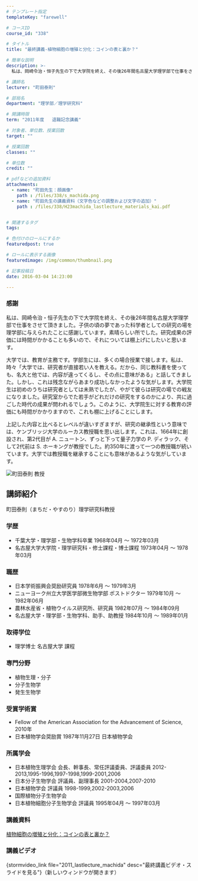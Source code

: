 ```yaml
---
# テンプレート指定
templateKey: "farewell"

# コースID
course_id: "338"

# タイトル
title: "最終講義-植物細胞の増殖と分化：コインの表と裏か？"

# 簡単な説明
description: >-
  私は、岡崎令治・恒子先生の下で大学院を終え、その後26年間名古屋大学理学部で仕事をさせて頂きました。子供の頃の夢であった科学者としての研究の場を理学部に与えられたことに感謝しています。素晴らしい所...

# 講師名
lecturer: "町田泰則"

# 部局名
department: "理学部／理学研究科"

# 開講時限
term: "2011年度	退職記念講義"

# 対象者、単位数、授業回数
target: ""

# 授業回数
classes: ""

# 単位数
credit: ""

# pdfなどの追加資料
attachments: 
  - name: "町田先生：顔画像" 
    path : /files/338/s_machida.png
  - name: "町田先生の講義資料（文字色などの調整および文字の追加）" 
    path : /files/338/H23machida_lastlecture_materials_kai.pdf


# 関連するタグ
tags:

# 色付けのロールにするか
featuredpost: true

# ロールに表示する画像
featuredimage: /img/common/thumbnail.png

# 記事投稿日
date: 2016-03-04 14:23:00

---
```

### 感謝 

私は、岡崎令治・恒子先生の下で大学院を終え、その後26年間名古屋大学理学部で仕事をさせて頂きました。子供の頃の夢であった科学者としての研究の場を理学部に与えられたことに感謝しています。素晴らしい所でした。研究成果の評価には時間がかかることも多いので、それについては棚上げにしたいと思います。 

 大学では、教育が主務です。学部生には、多くの場合授業で接します。私は、時々「大学では、研究者が直接若い人を教える。だから、同じ教科書を使っても、名大と他では、内容が違ってくるし、その点に意味がある」と話してきました。しかし、これは残念ながらあまり成功しなかったような気がします。大学院生は初めのうちは研究者としては未熟でしたが、やがて彼らは研究の場での戦友になりました。研究室からでた若手がどれだけの研究をするのかにより、共に過ごした時代の成果が問われるでしょう。このように、大学院生に対する教育の評価にも時間がかかりますので、これも棚に上げることにします。 

上記した内容と比べるとレベルが違いすぎますが、研究の継承性という意味では、ケンブリッジ大学のルーカス教授職を思い出します。これは、1664年に創設され、第2代目が A. ニュートン、ずっと下って量子力学の P. ディラック、そして2代前は S. ホーキングが教授でした。約350年に渡って一つの教授職が続いています。大学では教授職を継承することにも意味があるような気がしています。

![町田泰則 教授](/files/338/s_machida.png) 
## 講師紹介

町田泰則（まちだ・やすのり）理学研究科教授 

### 学歴

  * 千葉大学・理学部・生物学科卒業 1968年04月 〜 1972年03月
  * 名古屋大学大学院・理学研究科・修士課程・博士課程 1973年04月 〜 1978年03月

### 職歴

  * 日本学術振興会奨励研究員 1978年6月 〜 1979年3月
  * ニューヨーク州立大学医学部微生物学部 ポストドクター 1979年10月 〜 1982年06月
  * 農林水産省・植物ウイルス研究所、研究員 1982年07月 〜 1984年09月
  * 名古屋大学・理学部・生物学科、助手、助教授 1984年10月 〜 1989年01月

### 取得学位

  * 理学博士 名古屋大学 課程

### 専門分野

  * 植物生理・分子
  * 分子生物学
  * 発生生物学

### 受賞学術賞

  * Fellow of the American Association for the Advancement of Science, 2010年
  * 日本植物学会奨励賞 1987年11月27日 日本植物学会

### 所属学会

  * 日本植物生理学会 会長、幹事長、常任評議委員、評議委員 2012-2013,1995-1996,1997-1998,1999-2001,2006 
  * 日本分子生物学会 評議員、副理事長 2001-2004,2007-2010
  * 日本植物学会 評議員 1998-1999,2002-2003,2006
  * 国際植物分子生物学会
  * 日本植物細胞分子生物学会 評議員 1995年04月 〜 1997年03月
### 講義資料


[植物細胞の増殖と分化：コインの表と裏か？](/files/338/H23machida_lastlecture_materials_kai.pdf) 

### 講義ビデオ

{stormvideo_link file="2011_lastlecture_machida" desc="最終講義ビデオ・スライドを見る"}（新しいウィンドウが開きます）